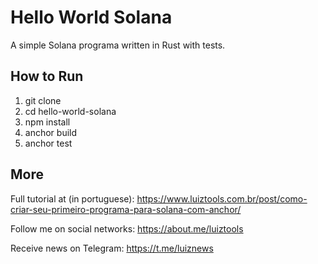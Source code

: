# Hello World Solana
A simple Solana programa written in Rust with tests.

## How to Run

1. git clone
2. cd hello-world-solana
3. npm install
4. anchor build
5. anchor test

## More

Full tutorial at (in portuguese): https://www.luiztools.com.br/post/como-criar-seu-primeiro-programa-para-solana-com-anchor/

Follow me on social networks: https://about.me/luiztools

Receive news on Telegram: https://t.me/luiznews